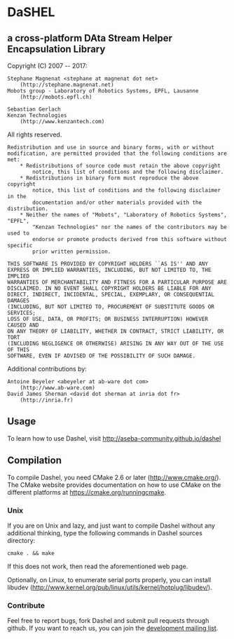 # DaSHEL
## a cross-platform DAta Stream Helper Encapsulation Library

Copyright (C) 2007 -- 2017:
	
	Stephane Magnenat <stephane at magnenat dot net>
		(http://stephane.magnenat.net)
	Mobots group - Laboratory of Robotics Systems, EPFL, Lausanne
		(http://mobots.epfl.ch)
	
	Sebastian Gerlach
	Kenzan Technologies
		(http://www.kenzantech.com)

All rights reserved.

	Redistribution and use in source and binary forms, with or without
	modification, are permitted provided that the following conditions are met:
		* Redistributions of source code must retain the above copyright
			notice, this list of conditions and the following disclaimer.
		* Redistributions in binary form must reproduce the above copyright
			notice, this list of conditions and the following disclaimer in the
			documentation and/or other materials provided with the distribution.
		* Neither the names of "Mobots", "Laboratory of Robotics Systems", "EPFL",
			"Kenzan Technologies" nor the names of the contributors may be used to
			endorse or promote products derived from this software without specific
			prior written permission.

	THIS SOFTWARE IS PROVIDED BY COPYRIGHT HOLDERS ``AS IS'' AND ANY
	EXPRESS OR IMPLIED WARRANTIES, INCLUDING, BUT NOT LIMITED TO, THE IMPLIED
	WARRANTIES OF MERCHANTABILITY AND FITNESS FOR A PARTICULAR PURPOSE ARE
	DISCLAIMED. IN NO EVENT SHALL COPYRIGHT HOLDERS BE LIABLE FOR ANY
	DIRECT, INDIRECT, INCIDENTAL, SPECIAL, EXEMPLARY, OR CONSEQUENTIAL DAMAGES
	(INCLUDING, BUT NOT LIMITED TO, PROCUREMENT OF SUBSTITUTE GOODS OR SERVICES;
	LOSS OF USE, DATA, OR PROFITS; OR BUSINESS INTERRUPTION) HOWEVER CAUSED AND
	ON ANY THEORY OF LIABILITY, WHETHER IN CONTRACT, STRICT LIABILITY, OR TORT
	(INCLUDING NEGLIGENCE OR OTHERWISE) ARISING IN ANY WAY OUT OF THE USE OF THIS
	SOFTWARE, EVEN IF ADVISED OF THE POSSIBILITY OF SUCH DAMAGE.

Additional contributions by:

	Antoine Beyeler <abeyeler at ab-ware dot com>
		(http://www.ab-ware.com)
	David James Sherman <david dot sherman at inria dot fr>
		(http://inria.fr)

## Usage

To learn how to use Dashel, visit http://aseba-community.github.io/dashel

## Compilation

To compile Dashel, you need CMake 2.6 or later (http://www.cmake.org/).
The CMake website provides documentation on how to use CMake on the different
platforms at https://cmake.org/runningcmake.

### Unix

If you are on Unix and lazy, and just want to compile Dashel without any
additional thinking, type the following commands in Dashel sources directory:

	cmake . && make

If this does not work, then read the aforementioned web page.

Optionally, on Linux, to enumerate serial ports properly, you can install libudev (http://www.kernel.org/pub/linux/utils/kernel/hotplug/libudev/).

### Contribute

Feel free to report bugs, fork Dashel and submit pull requests through github.
If you want to reach us, you can join the [development mailing list](https://mail.gna.org/listinfo/dashel-dev/).


